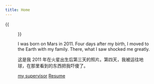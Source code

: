 ```yaml
---
title: Home
---
```


{{<figure src="/images/self.jpg" title="This is Zhenting, which is me (我就是我，不一样的烟火)" width="450">}}

I was born on Mars in 2011. Four days after my birth, I moved to the Earth with my family. There, what I saw shocked me greatly. 

这是我 2011 年在火星出生后第三天的照片。第四天，我被运往地球，在那里看到的东西把我吓傻了。

<a href='https://szu.academia.edu/JiangCHANG/CurriculumVitae'> my supervisor</a > 
<a href='/files/简历-何振婷(10.18.24).pdf'> Resume </a > 